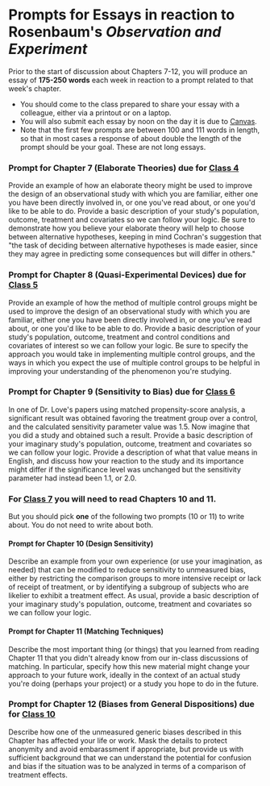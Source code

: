 # Prompts for Essays in reaction to Rosenbaum's *Observation and Experiment*

Prior to the start of discussion about Chapters 7-12, you will produce an essay of **175-250 words** each week in reaction to a prompt related to that week's chapter.

- You should come to the class prepared to share your essay with a colleague, either via a printout or on a laptop. 
- You will also submit each essay by noon on the day it is due to [Canvas](https://canvas.case.edu).
- Note that the first few prompts are between 100 and 111 words in length, so that in most cases a response of about double the length of the prompt should be your goal. These are not long essays.

### Prompt for Chapter 7 (Elaborate Theories) due for [Class 4](https://github.com/THOMASELOVE/2019-500/blob/master/SCHEDULE.md)

Provide an example of how an elaborate theory might be used to improve the design of an observational study with which you are familiar, either one you have been directly involved in, or one you've read about, or one you'd like to be able to do. Provide a basic description of your study's population, outcome, treatment and covariates so we can follow your logic. Be sure to demonstrate how you believe your elaborate theory will help to choose between alternative hypotheses, keeping in mind Cochran's suggestion that "the task of deciding between alternative hypotheses is made easier, since they may agree in predicting some consequences but will differ in others."

### Prompt for Chapter 8 (Quasi-Experimental Devices) due for [Class 5](https://github.com/THOMASELOVE/2019-500/blob/master/SCHEDULE.md)

Provide an example of how the method of multiple control groups might be used to improve the design of an observational study with which you are familiar, either one you have been directly involved in, or one you've read about, or one you'd like to be able to do. Provide a basic description of your study's population, outcome, treatment and control conditions and covariates of interest so we can follow your logic. Be sure to specify the approach you would take in implementing multiple control groups, and the ways in which you expect the use of multiple control groups to be helpful in improving your understanding of the phenomenon you're studying. 

### Prompt for Chapter 9 (Sensitivity to Bias) due for [Class 6](https://github.com/THOMASELOVE/2019-500/blob/master/SCHEDULE.md)

In one of Dr. Love's papers using matched propensity-score analysis, a significant result was obtained favoring the treatment group over a control, and the calculated sensitivity parameter value was 1.5. Now imagine that you did a study and obtained such a result. Provide a basic description of your imaginary study's population, outcome, treatment and covariates so we can follow your logic. Provide a description of what that value means in English, and discuss how your reaction to the study and its importance might differ if the significance level was unchanged but the sensitivity parameter had instead been 1.1, or 2.0.

### For [Class 7](https://github.com/THOMASELOVE/2019-500/blob/master/SCHEDULE.md) you will need to read Chapters 10 and 11.

But you should pick **one** of the following two prompts (10 or 11) to write about. You do not need to write about both.

#### Prompt for Chapter 10 (Design Sensitivity)

Describe an example from your own experience (or use your imagination, as needed) that can be modified to reduce sensitivity to unmeasured bias, either by restricting the comparison groups to more intensive receipt or lack of receipt of treatment, or by identifying a subgroup of subjects who are likelier to exhibit a treatment effect. As usual, provide a basic description of your imaginary study's population, outcome, treatment and covariates so we can follow your logic.

#### Prompt for Chapter 11 (Matching Techniques)

Describe the most important thing (or things) that you learned from reading Chapter 11 that you didn't already know from our in-class discussions of matching. In particular, specify how this new material might change your approach to your future work, ideally in the context of an actual study you're doing (perhaps your project) or a study you hope to do in the future.

### Prompt for Chapter 12 (Biases from General Dispositions) due for [Class 10](https://github.com/THOMASELOVE/2019-500/blob/master/SCHEDULE.md)

Describe how one of the unmeasured generic biases described in this Chapter has affected your life or work. Mask the details to protect anonymity and avoid embarassment if appropriate, but provide us with sufficient background that we can understand the potential for confusion and bias if the situation was to be analyzed in terms of a comparison of treatment effects.

